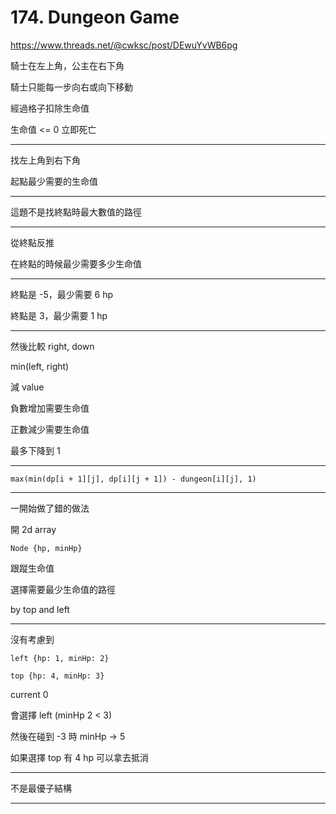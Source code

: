 # 174. Dungeon Game

https://www.threads.net/@cwksc/post/DEwuYvWB6pg

騎士在左上角，公主在右下角

騎士只能每一步向右或向下移動

經過格子扣除生命值

生命值 \<= 0 立即死亡

---

找左上角到右下角

起點最少需要的生命值

---

這題不是找終點時最大數值的路徑 

---

從終點反推

在終點的時候最少需要多少生命值

---

終點是 -5，最少需要 6 hp

終點是 3，最少需要 1 hp

---

然後比較 right, down

min(left, right)

減 value

負數增加需要生命值

正數減少需要生命值

最多下降到 1

---

`max(min(dp[i + 1][j], dp[i][j + 1]) - dungeon[i][j], 1)`

---

一開始做了錯的做法

開 2d array

`Node {hp, minHp}`

跟蹤生命值

選擇需要最少生命值的路徑

by top and left

---

沒有考慮到

`left {hp: 1, minHp: 2}`

`top {hp: 4, minHp: 3}`

current 0


會選擇 left (minHp 2 \< 3)

然後在碰到 -3 時 minHp -> 5

如果選擇 top 有 4 hp 可以拿去抵消

---

不是最優子結構  

---
